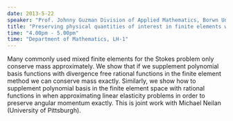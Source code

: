 ```yaml
---
date: 2013-5-22
speaker: "Prof. Johnny Guzman Division of Applied Mathematics, Borwn University, Providence."
title: "Preserving physical quantities of interest in finite elements with rational bubbles"
time: "4.00pm - 5.00pm" 
time: "Department of Mathematics, LH-1"
---
```

Many commonly used mixed finite elements for the Stokes problem only conserve mass approximately. We show that if we supplement polynomial basis functions with divergence free rational functions in the finite element method we can conserve mass exactly. Similarly, we show how to supplement polynomial basis in the finite element space with rational functions in when approximating linear elasticity problems in order to preserve angular momentum exactly. This is joint work with Michael Neilan (University of Pittsburgh).
